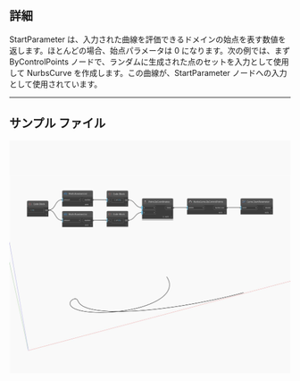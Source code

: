 ## 詳細
StartParameter は、入力された曲線を評価できるドメインの始点を表す数値を返します。ほとんどの場合、始点パラメータは 0 になります。次の例では、まず ByControlPoints ノードで、ランダムに生成された点のセットを入力として使用して NurbsCurve を作成します。この曲線が、StartParameter ノードへの入力として使用されています。
___
## サンプル ファイル

![StartParameter](./Autodesk.DesignScript.Geometry.Curve.StartParameter_img.jpg)


